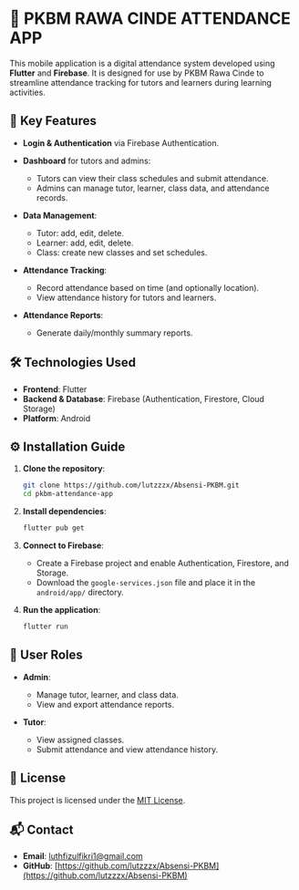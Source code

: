# 📱 PKBM RAWA CINDE ATTENDANCE APP

This mobile application is a digital attendance system developed using **Flutter** and **Firebase**. It is designed for use by PKBM Rawa Cinde to streamline attendance tracking for tutors and learners during learning activities.

## 🚀 Key Features

* **Login & Authentication** via Firebase Authentication.
* **Dashboard** for tutors and admins:

  * Tutors can view their class schedules and submit attendance.
  * Admins can manage tutor, learner, class data, and attendance records.
* **Data Management**:

  * Tutor: add, edit, delete.
  * Learner: add, edit, delete.
  * Class: create new classes and set schedules.
* **Attendance Tracking**:

  * Record attendance based on time (and optionally location).
  * View attendance history for tutors and learners.
* **Attendance Reports**:

  * Generate daily/monthly summary reports.

## 🛠️ Technologies Used

* **Frontend**: Flutter
* **Backend & Database**: Firebase (Authentication, Firestore, Cloud Storage)
* **Platform**: Android

## ⚙️ Installation Guide

1. **Clone the repository**:

   ```bash
   git clone https://github.com/lutzzzx/Absensi-PKBM.git
   cd pkbm-attendance-app
   ```

2. **Install dependencies**:

   ```bash
   flutter pub get
   ```

3. **Connect to Firebase**:

   * Create a Firebase project and enable Authentication, Firestore, and Storage.
   * Download the `google-services.json` file and place it in the `android/app/` directory.

4. **Run the application**:

   ```bash
   flutter run
   ```

## 👥 User Roles

* **Admin**:

  * Manage tutor, learner, and class data.
  * View and export attendance reports.
* **Tutor**:

  * View assigned classes.
  * Submit attendance and view attendance history.

## 📄 License

This project is licensed under the [MIT License](LICENSE).

## 📬 Contact

-   **Email**: [luthfizulfikri1@gmail.com](mailto:luthfizulfikri1@gmail.com)
-   **GitHub**: [https://github.com/lutzzzx/Absensi-PKBM](https://github.com/lutzzzx/Absensi-PKBM)
